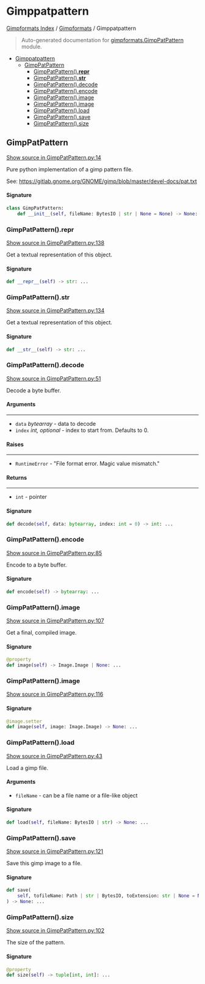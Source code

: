 # Gimppatpattern

[Gimpformats Index](../README.md#gimpformats-index) / [Gimpformats](./index.md#gimpformats) / Gimppatpattern

> Auto-generated documentation for [gimpformats.GimpPatPattern](../../../gimpformats/GimpPatPattern.py) module.

- [Gimppatpattern](#gimppatpattern)
  - [GimpPatPattern](#gimppatpattern)
    - [GimpPatPattern().__repr__](#gimppatpattern()__repr__)
    - [GimpPatPattern().__str__](#gimppatpattern()__str__)
    - [GimpPatPattern().decode](#gimppatpattern()decode)
    - [GimpPatPattern().encode](#gimppatpattern()encode)
    - [GimpPatPattern().image](#gimppatpattern()image)
    - [GimpPatPattern().image](#gimppatpattern()image-1)
    - [GimpPatPattern().load](#gimppatpattern()load)
    - [GimpPatPattern().save](#gimppatpattern()save)
    - [GimpPatPattern().size](#gimppatpattern()size)

## GimpPatPattern

[Show source in GimpPatPattern.py:14](../../../gimpformats/GimpPatPattern.py#L14)

Pure python implementation of a gimp pattern file.

See:
 https://gitlab.gnome.org/GNOME/gimp/blob/master/devel-docs/pat.txt

#### Signature

```python
class GimpPatPattern:
    def __init__(self, fileName: BytesIO | str | None = None) -> None: ...
```

### GimpPatPattern().__repr__

[Show source in GimpPatPattern.py:138](../../../gimpformats/GimpPatPattern.py#L138)

Get a textual representation of this object.

#### Signature

```python
def __repr__(self) -> str: ...
```

### GimpPatPattern().__str__

[Show source in GimpPatPattern.py:134](../../../gimpformats/GimpPatPattern.py#L134)

Get a textual representation of this object.

#### Signature

```python
def __str__(self) -> str: ...
```

### GimpPatPattern().decode

[Show source in GimpPatPattern.py:51](../../../gimpformats/GimpPatPattern.py#L51)

Decode a byte buffer.

#### Arguments

----
 - `data` *bytearray* - data to decode
 - `index` *int, optional* - index to start from. Defaults to 0.

#### Raises

------
 - `RuntimeError` - "File format error.  Magic value mismatch."

#### Returns

-------
 - `int` - pointer

#### Signature

```python
def decode(self, data: bytearray, index: int = 0) -> int: ...
```

### GimpPatPattern().encode

[Show source in GimpPatPattern.py:85](../../../gimpformats/GimpPatPattern.py#L85)

Encode to a byte buffer.

#### Signature

```python
def encode(self) -> bytearray: ...
```

### GimpPatPattern().image

[Show source in GimpPatPattern.py:107](../../../gimpformats/GimpPatPattern.py#L107)

Get a final, compiled image.

#### Signature

```python
@property
def image(self) -> Image.Image | None: ...
```

### GimpPatPattern().image

[Show source in GimpPatPattern.py:116](../../../gimpformats/GimpPatPattern.py#L116)

#### Signature

```python
@image.setter
def image(self, image: Image.Image) -> None: ...
```

### GimpPatPattern().load

[Show source in GimpPatPattern.py:43](../../../gimpformats/GimpPatPattern.py#L43)

Load a gimp file.

#### Arguments

- `fileName` - can be a file name or a file-like object

#### Signature

```python
def load(self, fileName: BytesIO | str) -> None: ...
```

### GimpPatPattern().save

[Show source in GimpPatPattern.py:121](../../../gimpformats/GimpPatPattern.py#L121)

Save this gimp image to a file.

#### Signature

```python
def save(
    self, tofileName: Path | str | BytesIO, toExtension: str | None = None
) -> None: ...
```

### GimpPatPattern().size

[Show source in GimpPatPattern.py:102](../../../gimpformats/GimpPatPattern.py#L102)

The size of the pattern.

#### Signature

```python
@property
def size(self) -> tuple[int, int]: ...
```